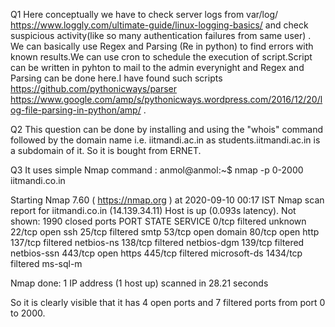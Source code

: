 Q1 Here conceptually we have to check server logs from var/log/  https://www.loggly.com/ultimate-guide/linux-logging-basics/
and check suspicious activity(like so many authentication failures from same user) . We can  basically use Regex and Parsing (Re in python) to find errors with known results.We can use cron to schedule the execution of script.Script can be written in pyhton to mail to the admin everynight and Regex and Parsing can be done here.I have found such scripts https://github.com/pythonicways/parser https://www.google.com/amp/s/pythonicways.wordpress.com/2016/12/20/log-file-parsing-in-python/amp/ .



Q2 This question can be done by installing and using the "whois" command followed by the domain name i.e. iitmandi.ac.in as students.iitmandi.ac.in is a subdomain of it.
So it is bought from ERNET.

Q3 It uses simple Nmap command :
anmol@anmol:~$ nmap -p 0-2000 iitmandi.co.in

Starting Nmap 7.60 ( https://nmap.org ) at 2020-09-10 00:17 IST
Nmap scan report for iitmandi.co.in (14.139.34.11)
Host is up (0.093s latency).
Not shown: 1990 closed ports
PORT     STATE    SERVICE
0/tcp    filtered unknown
22/tcp   open     ssh
25/tcp   filtered smtp
53/tcp   open     domain
80/tcp   open     http
137/tcp  filtered netbios-ns
138/tcp  filtered netbios-dgm
139/tcp  filtered netbios-ssn
443/tcp  open     https
445/tcp  filtered microsoft-ds
1434/tcp filtered ms-sql-m

Nmap done: 1 IP address (1 host up) scanned in 28.21 seconds


So it is clearly visible that it has 4 open ports and 7 filtered ports from port 0 to 2000.

